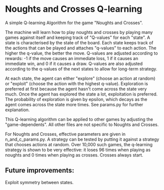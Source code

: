 # Noughts and Crosses Q-learning

A simple Q-learning Algorithm for the game "Noughts and Crosses".

The machine will learn how to play noughts and crosses by playing many games against itself and keeping track of 
"Q-values" for each "state". A state is characterised by the state of the board. Each state keeps track of the actions
that can be played and attaches "q-values" to each action. The higher the q-value, the better the 
move. Q-values are adjusted according to rewards: -1 if the move causes an immediate loss, 1 if it causes an 
immediate win, and 0 if it causes a draw. Q-values are also adjusted according to the q-values of the next states
to allow for long-term strategy. 

At each state, the agent can either "explore" (choose an action at random) or "exploit" (choose the action with the 
highest q-value). Exploration is preferred at first because the agent hasn't come across the state very much. Once the 
agent has explored the state a lot, exploitation is preferred. The probability of exploration is given by epsilon, which 
decays as the agent comes across the state more times. See params.py for further explanation. 

This Q-learning algorithm can be applied to other games by adjusting the "game-dependents". 
All other files are not specific to Noughts and Crosses. 

For Noughts and Crosses, effective parameters are given in n_and_c_params.py. 
A strategy can be tested by putting it against a strategy that chooses actions at random. 
Over 10,000 such games, the q-learning strategy is shown to be very effective: it loses 96 times when playing as noughts 
and 0 times when playing as crosses. Crosses always start.

## Future improvements:

Exploit symmetry between states.
